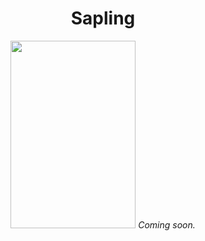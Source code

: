 # 
<center><h1>Sapling</h1>
<img src="https://scontent-lax3-2.xx.fbcdn.net/v/t31.0-8/18155769_1393841874041399_3411157379387661632_o.jpg?oh=fa634f3d7a5693e2e558ad6f43ff752f&oe=59811C5F" width="200" height="300">
<i>Coming soon.</i></center>
